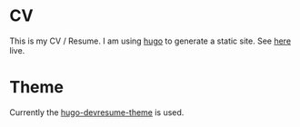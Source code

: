# CV

This is my CV / Resume. I am using [hugo](https://gohugo.io) to generate a static site. See [here](https://pixelchrome.org/about) live.

# Theme

Currently the [hugo-devresume-theme](https://github.com/cowboysmall-tools/hugo-devresume-theme) is used.

# 